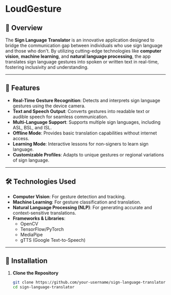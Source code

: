 # LoudGesture 

## 📖 Overview  
The **Sign Language Translator** is an innovative application designed to bridge the communication gap between individuals who use sign language and those who don't. By utilizing cutting-edge technologies like **computer vision**, **machine learning**, and **natural language processing**, the app translates sign language gestures into spoken or written text in real-time, fostering inclusivity and understanding.  

---

## 🚀 Features  
- **Real-Time Gesture Recognition**: Detects and interprets sign language gestures using the device camera.  
- **Text and Speech Output**: Converts gestures into readable text or audible speech for seamless communication.  
- **Multi-Language Support**: Supports multiple sign languages, including ASL, BSL, and ISL.  
- **Offline Mode**: Provides basic translation capabilities without internet access.  
- **Learning Mode**: Interactive lessons for non-signers to learn sign language.  
- **Customizable Profiles**: Adapts to unique gestures or regional variations of sign language.  

---

## 🛠️ Technologies Used  
- **Computer Vision**: For gesture detection and tracking.  
- **Machine Learning**: For gesture classification and translation.  
- **Natural Language Processing (NLP)**: For generating accurate and context-sensitive translations.  
- **Frameworks & Libraries**:  
  - OpenCV  
  - TensorFlow/PyTorch  
  - MediaPipe  
  - gTTS (Google Text-to-Speech)  

---

## 📲 Installation  

1. **Clone the Repository**  
   ```bash
   git clone https://github.com/your-username/sign-language-translator.git
   cd sign-language-translator
